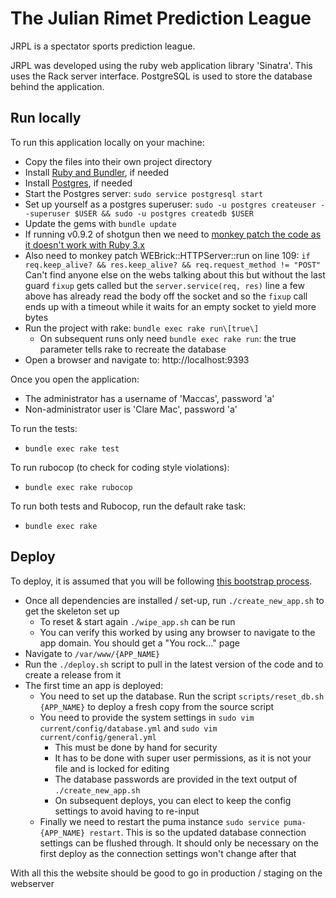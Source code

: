 # The Julian Rimet Prediction League

JRPL is a spectator sports prediction league.

JRPL was developed using the ruby web application library 'Sinatra'.
This uses the Rack server interface.
PostgreSQL is used to store the database behind the application.

## Run locally

To run this application locally on your machine:
  - Copy the files into their own project directory
  - Install [Ruby and Bundler](https://www.jetbrains.com/help/ruby/set-up-a-ruby-development-environment.html), if needed
  - Install [Postgres](https://www.postgresql.org/docs/14/install-binaries.html), if needed
  - Start the Postgres server: `sudo service postgresql start`
  - Set up yourself as a postgres superuser: `sudo -u postgres createuser --superuser $USER && sudo -u postgres createdb $USER`
  - Update the gems with `bundle update`
  - If running v0.9.2 of shotgun then we need to [monkey patch the code as it doesn't work with Ruby 3.x](https://github.com/rtomayko/shotgun/issues/76)
  - Also need to monkey patch WEBrick::HTTPServer::run on line 109:
      `if req.keep_alive? && res.keep_alive? && req.request_method != "POST"`
    Can't find anyone else on the webs talking about this but without the last guard `fixup` gets called but the `server.service(req, res)` line a few above has already read the body off the socket and so the `fixup` call ends up with a timeout while it waits for an empty socket to yield more bytes
  - Run the project with rake: `bundle exec rake run\[true\]`
    - On subsequent runs only need `bundle exec rake run`: the true parameter tells rake to recreate the database
  - Open a browser and navigate to: http://localhost:9393

Once you open the application:
  - The administrator has a username of 'Maccas', password 'a'
  - Non-administrator user is 'Clare Mac', password 'a'

To run the tests:
  - `bundle exec rake test`

To run rubocop (to check for coding style violations):
  - `bundle exec rake rubocop`

To run both tests and Rubocop, run the default rake task:
  - `bundle exec rake`

## Deploy

To deploy, it is assumed that you will be following [this bootstrap process](https://github.com/jmacadie/bootstrap-server/tree/main/ruby).
  - Once all dependencies are installed / set-up, run `./create_new_app.sh` to get the skeleton set up
    - To reset & start again `./wipe_app.sh` can be run
    - You can verify this worked by using any browser to navigate to the app domain. You should get a "You rock..." page
  - Navigate to `/var/www/{APP_NAME}`
  - Run the `./deploy.sh` script to pull in the latest version of the code and to create a release from it
  - The first time an app is deployed:
    - You need to set up the database. Run the script `scripts/reset_db.sh {APP_NAME}` to deploy a fresh copy from the source script
    - You need to provide the system settings in `sudo vim current/config/database.yml` and `sudo vim current/config/general.yml`
      - This must be done by hand for security
      - It has to be done with super user permissions, as it is not your file and is locked for editing
      - The database passwords are provided in the text output of `./create_new_app.sh`
      - On subsequent deploys, you can elect to keep the config settings to avoid having to re-input
    - Finally we need to restart the puma instance `sudo service puma-{APP_NAME} restart`. This is so the updated database connection settings can be flushed through. It should only be necessary on the first deploy as the connection settings won't change after that

With all this the website should be good to go in production / staging on the webserver
